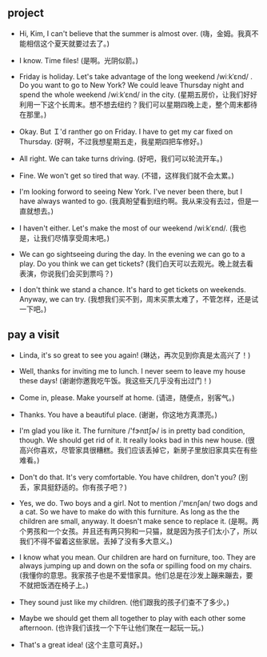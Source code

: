 ## project

- Hi, Kim, I can't believe that the summer is almost over. (嗨，金姆。我真不能相信这个夏天就要过去了。)

* I know. Time files! (是啊。光阴似箭。)

- Friday is holiday. Let's take advantage of the long weekend /wiːkˈɛnd/ . Do you want to go to New York? We could leave Thursday night and spend the whole weekend /wiːkˈɛnd/ in the city. (星期五房价，让我们好好利用一下这个长周末。想不想去纽约？我们可以星期四晚上走，整个周末都待在那里。)

* Okay. But Ｉ'd ranther go on Friday. I have to get my car fixed on Thursday. (好啊，不过我想星期五走，我星期四把车修好。)

- All right. We can take turns driving. (好吧，我们可以轮流开车。)

* Fine. We won't get so tired that way. (不错，这样我们就不会太累。)

- I'm looking forword to seeing New York. I've never been there, but I have always wanted to go. (我真盼望看到纽约啊。我从来没有去过，但是一直就想去。)

* I haven't either. Let's make the most of our weekend /wiːkˈɛnd/. (我也是，让我们尽情享受周末吧。)

- We can go sightseeing during the day. In the evening we can go to a play. Do you think we can get tickets? (我们白天可以去观光。晚上就去看表演，你说我们会买到票吗？)

* I don't think we stand a chance. It's hard to get tickets on weekends. Anyway, we can try. (我想我们买不到，周末买票太难了，不管怎样，还是试一下吧。)

## pay a visit

- Linda, it's so great to see you again! (琳达，再次见到你真是太高兴了！)

* Well, thanks for inviting me to lunch. I never seem to leave my house these days! (谢谢你邀我吃午饭。我这些天几乎没有出过门！)

- Come in, please. Make yourself at home. (请进，随便点，别客气。)

* Thanks. You have a beautiful place. (谢谢，你这地方真漂亮。)

- I'm glad you like it. The furniture /'fɝnɪtʃɚ/ is in pretty bad condition, though. We should get rid of it. It really looks bad in this new house. (很高兴你喜欢，尽管家具很糟糕。我们应该丢掉它，新房子里放旧家具实在有些难看。)

* Don't do that. It's very comfortable. You have children, don't you? (别丢，家具挺舒适的。你有孩子吧？)

- Yes, we do. Two boys and a girl. Not to mention /'mɛnʃən/ two dogs and a cat. So we have to make do with this furniture. As long as the the children are small, anyway. It doesn't make sence to replace it. (是啊。两个男孩和一个女孩。并且还有两只狗和一只猫，就是因为孩子们太小了，所以我们不得不留着这些家居。丢掉了没有多大意义。)

* I know what you mean. Our children are hard on furniture, too. They are always jumping up and down on the sofa or spilling food on my chairs. (我懂你的意思。我家孩子也是不爱惜家具。他们总是在沙发上蹦来蹦去，要不就把饭洒在椅子上。)

- They sound just like my children. (他们跟我的孩子们查不了多少。)

* Maybe we should get them all together to play with each other some afternoon. (也许我们该找一个下午让他们聚在一起玩一玩。)

- That's a great idea! (这个主意可真好。)